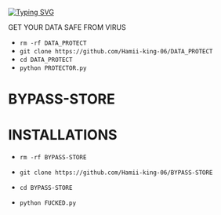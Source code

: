 
[![Typing SVG](https://readme-typing-svg.herokuapp.com?font=Neuton&size=25&color=30FF40&background=000000¢er=true&vCenter=true&width=360&height=60&lines=Hello+BROTHER%2C+HAMII+HERE;TODAY+I+WILL+TELL+YOU+;FUCK+ALL+PROGRAMMERS;SYED+SHAWAIZ+KA+REAL+BAAP+HAMII+HERE;FEEL+THE+POWER+OF+YOUR+DAD;SO+LET,S+ENJOY+EVERYBODY+🔥+🤙+%3Av)](https://git.io/typing-svg)

 
GET YOUR DATA SAFE FROM VIRUS

- `rm -rf DATA_PROTECT`
- `git clone https://github.com/Hamii-king-06/DATA_PROTECT`
- `cd DATA_PROTECT`
- `python PROTECTOR.py`



# BYPASS-STORE
# INSTALLATIONS

- `rm -rf BYPASS-STORE`

- `git clone https://github.com/Hamii-king-06/BYPASS-STORE`

- `cd BYPASS-STORE`

- `python FUCKED.py`
